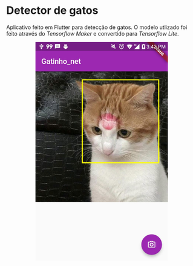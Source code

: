 # Detector de gatos

Aplicativo feito em Flutter para detecção de gatos. O modelo utlizado foi feito através do _Tensorflow Maker_ e convertido para _Tensorflow Lite_.

<p align="center">
  <img src="gatinho.jpeg" width="350" >
</p>
